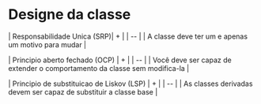 # Designe da classe

| Responsabilidade Unica (SRP)| + |
| -- |
| A classe deve ter um e apenas um motivo para mudar |

| Principio aberto fechado (OCP) | + |
| -- |
| Você deve ser capaz de extender o comportamento da classe sem modifica-la |

| Principio de substituicao de Liskov (LSP) | + |
| -- |
| As classes derivadas devem ser capaz de substituir a classe base |
